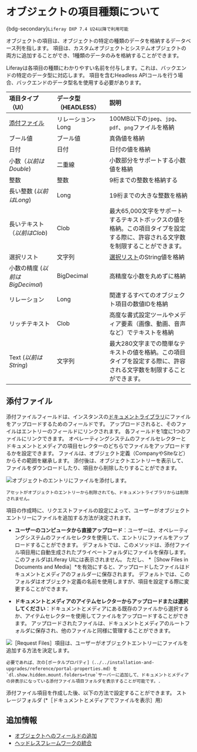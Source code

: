 # オブジェクトの項目種類について

{bdg-secondary}`Liferay DXP 7.4 U24以降で利用可能`

オブジェクトの項目は、オブジェクトの特定の種類のデータを格納するデータベース列を指します。 項目は、カスタムオブジェクトとシステムオブジェクトの両方に追加することができ、1種類のデータのみを格納することができます。

Liferayは各項目の種類にわかりやすい名前を付与します。これは、バックエンドの特定のデータ型に対応します。 項目を含むHeadless APIコールを行う場合、バックエンドのデータ型名を使用する必要があります。

| 項目タイプ（UI）               | データ型（HEADLESS） | 説明                                                                  |
|:----------------------- |:-------------- |:------------------------------------------------------------------- |
| [添付ファイル](#attachment)   | リレーション> Long   | 100MB以下の`jpeg`、`jpg`、`pdf`、`png`ファイルを格納                             |
| ブール値                    | ブール値           | 真偽値を格納                                                              |
| 日付                      | 日付             | 日付の値を格納                                                             |
| 小数（*以前はDouble*)         | 二重線            | 小数部分をサポートする小数値を格納                                                   |
| 整数                      | 整数             | 9桁までの整数を格納する                                                        |
| 長い整数 (*以前はLong*)        | Long           | 19桁までの大きな整数を格納                                                      |
| 長いテキスト（*以前はClob*)       | Clob           | 最大65,000文字をサポートするテキストボックスの値を格納。この項目タイプを設定する際に、許容される文字数を制限することができます。 |
| 選択リスト                   | 文字列            | [選択リスト](./picklists.md)のString値を格納                                  |
| 小数の精度 (*以前はBigDecimal*) | BigDecimal     | 高精度な小数を丸めずに格納                                                       |
| リレーション                  | Long           | 関連するすべてのオブジェクト項目の数値IDを格納                                            |
| リッチテキスト                 | Clob           | 高度な書式設定ツールやメディア要素（画像、動画、音声など）でテキストを格納                               |
| Text (*以前はString*)      | 文字列            | 最大280文字までの簡単なテキストの値を格納。この項目タイプを設定する際に、許容される文字数を制限することができます。         |

## 添付ファイル

添付ファイルフィールドは、インスタンスの[ドキュメントライブラリ](../../system-administration/file-storage.md)にファイルをアップロードするためのフィールドです。 アップロードされると、そのファイルはエントリーのフィールドにリンクされます。 各フィールドを1度に1つのファイルにリンクできます。 オペレーティングシステムのファイルセレクターとドキュメントとメディアの項目セレクターのどちらでファイルをアップロードするかを設定できます。 ファイルは、オブジェクト定義（CompanyやSiteなど）からその範囲を継承します。 添付後は、オブジェクトエントリーを表示して、ファイルをダウンロードしたり、項目から削除したりすることができます。

![オブジェクトのエントリにファイルを添付します。](./understanding-object-field-types/images/01.png)

```{important}
アセットがオブジェクトのエントリーから削除されても、ドキュメントライブラリからは削除されません。
```

項目の作成時に、リクエストファイルの設定によって、ユーザーがオブジェクトエントリーにファイルを追加する方法が決定されます。

* **ユーザーのコンピュータから直接アップロード**：ユーザーは、オペレーティングシステムのファイルセレクタを使用して、エントリにファイルをアップロードすることができます。 デフォルトでは、このメソッドは、添付ファイル項目用に自動生成されたプライベートフォルダにファイルを保存します。 このフォルダはLiferay UIには表示されません。 ただし、 *［Show Files in Documents and Media］*を有効にすると、アップロードしたファイルはドキュメントとメディアのフォルダーに保存されます。 デフォルトでは、このフォルダはオブジェクト定義の名前を使用しますが、項目を設定する際に変更することができます。

* **ドキュメントとメディアのアイテムセレクターからアップロードまたは選択してください**：ドキュメントとメディアにある既存のファイルから選択するか、アイテムセレクターを使用してファイルをアップロードすることができます。 アップロードされたファイルは、ドキュメントとメディアのルートフォルダに保存され、他のファイルと同様に管理することができます。

![［Request Files］項目は、ユーザーがオブジェクトエントリーにファイルを追加する方法を決定します。](./understanding-object-field-types/images/02.png)

```{note}
必要であれば、次の[ポータルプロパティ]（../../installation-and-upgrades/reference/portal-properties.md）を`dl.show.hidden.mount.folders=true`サーバーに追加して、ドキュメントとメディアの非表示になっている添付ファイル項目フォルダを表示することが可能です。. 
```

添付ファイル項目を作成した後、以下の方法で設定することができます。
ストレージフォルダ (*［ドキュメントとメディアでファイルを表示］用）</td> 

</tr> </tbody> </table> 

<!-- 
## Text Fields

### Text

### Long Text

### Rich Text

Use this field type to create rich text compositions that include images, links, and other elements.

## Picklist

## Numeric Fields 

### Integer

### Long Integer

### Decimal

### Precision Decimal

## Relationship Fields
-->



## 追加情報

* [オブジェクトへのフィールドの追加](./creating-and-managing-objects/adding-fields-to-objects.md)
* [ヘッドレスフレームワークの統合](./understanding-object-integrations/headless-framework-integration.md)
